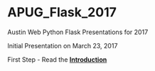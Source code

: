 # APUG_Flask_2017
Austin Web Python Flask Presentations for 2017

Initial Presentation on March 23, 2017

First Step - Read the 
**[Introduction](https://github.com/apug-flask-2017/APUG_Flask_2017/blob/master/Introduction.md)**


